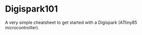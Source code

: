 # Digispark101
A very simple cheatsheet to get started with a Digispark (ATtiny85 microcontrolller).

